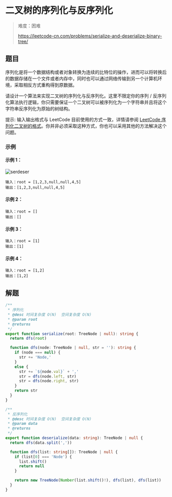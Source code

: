 # 二叉树的序列化与反序列化

> 难度：困难
>
> https://leetcode-cn.com/problems/serialize-and-deserialize-binary-tree/

## 题目

序列化是将一个数据结构或者对象转换为连续的比特位的操作，进而可以将转换后的数据存储在一个文件或者内存中，同时也可以通过网络传输到另一个计算机环境，采取相反方式重构得到原数据。

请设计一个算法来实现二叉树的序列化与反序列化。这里不限定你的序列 / 反序列化算法执行逻辑，你只需要保证一个二叉树可以被序列化为一个字符串并且将这个字符串反序列化为原始的树结构。

提示: 输入输出格式与 LeetCode 目前使用的方式一致，详情请参阅 [LeetCode 序列化二叉树的格式](https://leetcode-cn.com/faq/#binary-tree)。你并非必须采取这种方式，你也可以采用其他的方法解决这个问题。


### 示例

#### 示例 1：

![serdeser](https://user-images.githubusercontent.com/54696834/163906621-587db30d-a141-4af1-94de-872535d43902.jpg)

```
输入：root = [1,2,3,null,null,4,5]
输出：[1,2,3,null,null,4,5]
```

#### 示例 2：

```
输入：root = []
输出：[]
```

#### 示例 3：

```
输入：root = [1]
输出：[1]
```

#### 示例 4：

```
输入：root = [1,2]
输出：[1,2]
```

## 解题

```ts
/**
 * 序列化
 * @desc 时间复杂度 O(N)  空间复杂度 O(N)
 * @param root
 * @returns
 */
export function serialize(root: TreeNode | null): string {
  return dfs(root)

  function dfs(node: TreeNode | null, str = ''): string {
    if (node === null) {
      str += 'Node,'
    }
    else {
      str += `${node.val}` + ','
      str = dfs(node.left, str)
      str = dfs(node.right, str)
    }
    return str
  }
}

/**
 * 反序列化
 * @desc 时间复杂度 O(N)  空间复杂度 O(N)
 * @param data
 * @returns
 */
export function deserialize(data: string): TreeNode | null {
  return dfs(data.split(','))

  function dfs(list: string[]): TreeNode | null {
    if (list[0] === 'Node') {
      list.shift()
      return null
    }

    return new TreeNode(Number(list.shift()!), dfs(list), dfs(list))
  }
}
```